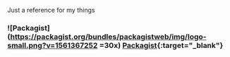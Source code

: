 Just a reference for my things


### ![Packagist](https://packagist.org/bundles/packagistweb/img/logo-small.png?v=1561367252 =30x) **[Packagist](https://packagist.org/packages/dansan/){:target="_blank"}**
